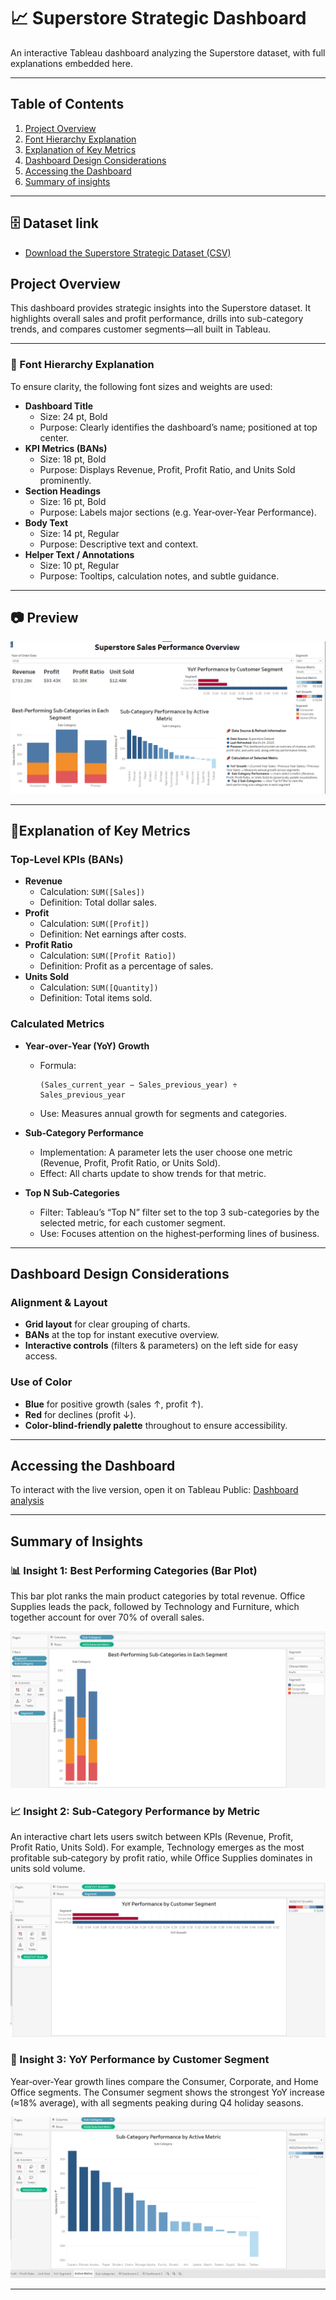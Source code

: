 # 📈 Superstore Strategic Dashboard

An interactive Tableau dashboard analyzing the Superstore dataset, with full explanations embedded here.

---

## Table of Contents

1. [Project Overview](#project-overview)  
2. [Font Hierarchy Explanation](#font-hierarchy-explanation)  
3. [Explanation of Key Metrics](#explanation-of-key-metrics)  
4. [Dashboard Design Considerations](#dashboard-design-considerations)  
5. [Accessing the Dashboard](#accessing-the-dashboard)
6. [Summary of insights](#summary-of-insights)
---

## 🗄️ **Dataset link**

- [Download the Superstore Strategic Dataset (CSV)](./superstore-dataset-dashboarddesign.csv)



## Project Overview

This dashboard provides strategic insights into the Superstore dataset. It highlights overall sales and profit performance, drills into sub-category trends, and compares customer segments—all built in Tableau.

---
### 🎨 Font Hierarchy Explanation

To ensure clarity, the following font sizes and weights are used:

- **Dashboard Title**  
  - Size: 24 pt, Bold  
  - Purpose: Clearly identifies the dashboard’s name; positioned at top center.  
- **KPI Metrics (BANs)**  
  - Size: 18 pt, Bold  
  - Purpose: Displays Revenue, Profit, Profit Ratio, and Units Sold prominently.  
- **Section Headings**  
  - Size: 16 pt, Bold  
  - Purpose: Labels major sections (e.g. Year‑over‑Year Performance).  
- **Body Text**  
  - Size: 14 pt, Regular  
  - Purpose: Descriptive text and context.  
- **Helper Text / Annotations**  
  - Size: 10 pt, Regular  
  - Purpose: Tooltips, calculation notes, and subtle guidance.

---
## 📷 Preview

![Dashboard Screenshot](screenshots/salesdashboard.png)

---

## 🔢Explanation of Key Metrics

### Top‑Level KPIs (BANs)

- **Revenue**  
  - Calculation: `SUM([Sales])`  
  - Definition: Total dollar sales.  
- **Profit**  
  - Calculation: `SUM([Profit])`  
  - Definition: Net earnings after costs.  
- **Profit Ratio**  
  - Calculation: `SUM([Profit Ratio])`  
  - Definition: Profit as a percentage of sales.  
- **Units Sold**  
  - Calculation: `SUM([Quantity])`  
  - Definition: Total items sold.
 
### Calculated Metrics

- **Year‑over‑Year (YoY) Growth**  
  - Formula:  
    ```
    (Sales_current_year − Sales_previous_year) ÷ Sales_previous_year
    ```  
  - Use: Measures annual growth for segments and categories.

- **Sub‑Category Performance**  
  - Implementation: A parameter lets the user choose one metric (Revenue, Profit, Profit Ratio, or Units Sold).  
  - Effect: All charts update to show trends for that metric.
 
- **Top N Sub‑Categories**  
  - Filter: Tableau’s “Top N” filter set to the top 3 sub-categories by the selected metric, for each customer segment.  
  - Use: Focuses attention on the highest‑performing lines of business.

---

## Dashboard Design Considerations

### Alignment & Layout

- **Grid layout** for clear grouping of charts.  
- **BANs** at the top for instant executive overview.  
- **Interactive controls** (filters & parameters) on the left side for easy access.

### Use of Color

- **Blue** for positive growth (sales ↑, profit ↑).  
- **Red** for declines (profit ↓).  
- **Color‑blind‑friendly palette** throughout to ensure accessibility.

---

## Accessing the Dashboard

To interact with the live version, open it on Tableau Public: [Dashboard analysis](https://public.tableau.com/app/profile/daizy.asmani/viz/SalesDashboard2018_17428413187980/Dashboard3)

---

## Summary of Insights

### 📊 Insight 1: Best Performing Categories (Bar Plot)

This bar plot ranks the main product categories by total revenue. Office Supplies leads the pack, followed by Technology and Furniture, which together account for over 70% of overall sales.

![Insight 1 Screenshot](screenshots/insight1.png)

### 📈 Insight 2: Sub‑Category Performance by Metric

An interactive chart lets users switch between KPIs (Revenue, Profit, Profit Ratio, Units Sold). For example, Technology emerges as the most profitable sub‑category by profit ratio, while Office Supplies dominates in units sold volume.

![Insight 2 Screenshot](screenshots/insight2.png)

### 📆 Insight 3: YoY Performance by Customer Segment

Year‑over‑Year growth lines compare the Consumer, Corporate, and Home Office segments. The Consumer segment shows the strongest YoY increase (≈18% average), with all segments peaking during Q4 holiday seasons.

![Insight 3 Screenshot](screenshots/insight3.png)

---
